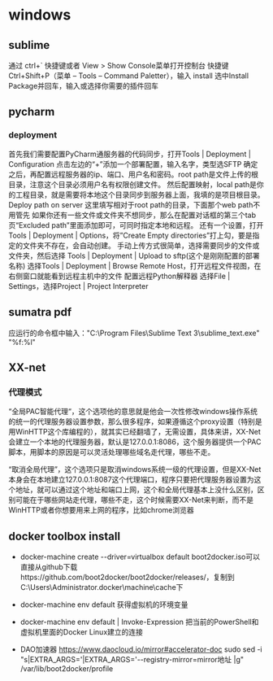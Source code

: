 # windows
## sublime
通过 ctrl+` 快捷键或者 View > Show Console菜单打开控制台
快捷键 Ctrl+Shift+P（菜单 – Tools – Command Paletter），输入 install 选中Install Package并回车，输入或选择你需要的插件回车

## pycharm
### deployment
首先我们需要配置PyCharm通服务器的代码同步，打开Tools | Deployment | Configuration
点击左边的“+”添加一个部署配置，输入名字，类型选SFTP
确定之后，再配置远程服务器的ip、端口、用户名和密码。root path是文件上传的根目录，注意这个目录必须用户名有权限创建文件。
然后配置映射，local path是你的工程目录，就是需要将本地这个目录同步到服务器上面，我填的是项目根目录。 Deploy path on server 这里填写相对于root path的目录，下面那个web path不用管先
如果你还有一些文件或文件夹不想同步，那么在配置对话框的第三个tab页“Excluded path”里面添加即可，可同时指定本地和远程。
还有一个设置，打开Tools | Deployment | Options，将”Create Empty directories”打上勾，要是指定的文件夹不存在，会自动创建。
手动上传方式很简单，选择需要同步的文件或文件夹，然后选择 Tools | Deployment | Upload to sftp(这个是刚刚配置的部署名称)
选择Tools | Deployment | Browse Remote Host，打开远程文件视图，在右侧窗口就能看到远程主机中的文件
配置远程Python解释器
选择File | Settings，选择Project | Project Interpreter

## sumatra pdf
应运行的命令框中输入："C:\Program Files\Sublime Text 3\sublime_text.exe" "%f:%l"

## XX-net
### 代理模式
“全局PAC智能代理“，这个选项他的意思就是他会一次性修改windows操作系统的统一的代理服务器设置参数，那么很多程序，如果遵循这个proxy设置（特别是用WinHTTP这个库编程的），就其实已经翻墙了，无需设置，具体来讲，XX-Net会建立一个本地的代理服务器，默认是127.0.0.1:8086，这个服务器提供一个PAC脚本，用脚本的原因是可以灵活处理哪些域名走代理，哪些不走。
 
“取消全局代理”，这个选项只是取消windows系统一级的代理设置，但是XX-Net本身会在本地建立127.0.0.1:8087这个代理端口，程序只要把代理服务器设置为这个地址，就可以通过这个地址和端口上网，这个和全局代理基本上没什么区别，区别可能在于哪些网站走代理，哪些不走，这个时候需要XX-Net来判断，而不是WinHTTP或者你想要用来上网的程序，比如chrome浏览器

## docker toolbox install 
* docker-machine create --driver=virtualbox default boot2docker.iso可以直接从github下载https://github.com/boot2docker/boot2docker/releases/，复制到C:\Users\Administrator\.docker\machine\cache下

*  docker-machine env default 获得虚拟机的环境变量

*  docker-machine env default | Invoke-Expression 把当前的PowerShell和虚拟机里面的Docker Linux建立的连接
*   DAO加速器 https://www.daocloud.io/mirror#accelerator-doc
sudo sed -i "s|EXTRA_ARGS='|EXTRA_ARGS='--registry-mirror=mirror地址 |g" /var/lib/boot2docker/profile




